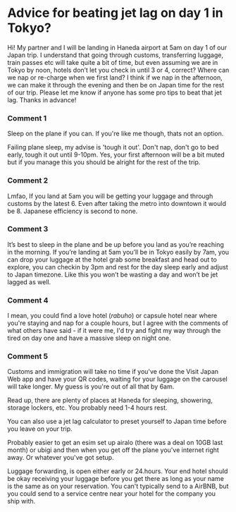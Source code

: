 # Advice for beating jet lag on day 1 in Tokyo?

Hi! My partner and I will be landing in Haneda airport at 5am on day 1 of our Japan trip. I understand that going through customs, transferring luggage, train passes etc will take quite a bit of time, but even assuming we are in Tokyo by noon, hotels don’t let you check in until 3 or 4, correct? Where can we nap or re-charge when we first land? I think if we nap in the afternoon, we can make it through the evening and then be on Japan time for the rest of our trip. Please let me know if anyone has some pro tips to beat that jet lag. Thanks in advance! 

### Comment 1

Sleep on the plane if you can. If you're like me though, thats not an option.

Failing plane sleep, my advise is 'tough it out'. Don't nap, don't go to bed early, tough it out until 9-10pm. Yes, your first afternoon will be a bit muted but if you manage this you should be alright for the rest of the trip.

### Comment 2

Lmfao, If you land at 5am you will be getting your luggage and through customs by the latest 6. Even after taking the metro into downtown it would be 8. Japanese efficiency is second to none.

### Comment 3

It’s best to sleep in the plane and be up before you land as you’re reaching in the morning. If you’re landing at 5am you’ll be in Tokyo easily by 7am, you can drop your luggage at the hotel grab some breakfast and head out to explore, you can checkin by 3pm and rest for the day sleep early and adjust to Japan timezone. Like this you won’t be wasting a day and won’t be jet lagged as well. 

### Comment 4

I mean, you could find a love hotel (*rabuho*) or capsule hotel near where you're staying and nap for a couple hours, but I agree with the comments of what others have said - if it were me, I'd try and fight my way through the tired on day one and have a massive sleep on night one.

### Comment 5

Customs and immigration will take no time if you've done the Visit Japan Web app and have your QR codes, waiting for your luggage on the carousel will take longer. My guess is you're out of all that by 6am.

Read up, there are plenty of places at Haneda for sleeping, showering, storage lockers, etc. You probably need 1-4 hours rest.

You can also use a jet lag calculator to preset yourself to Japan time before you leave on your trip.

Probably easier to get an esim set up airalo (there was a deal on 10GB last month) or ubigi and then when you get off the plane you've internet right away. Or whatever you've got setup.

Luggage forwarding, is open either early or 24.hours. Your end hotel should be okay receiving your luggage before you get there as long as your name is the same as on your reservation. You can't typically send to a AirBNB, but you could send to a service centre near your hotel for the company you ship with.

